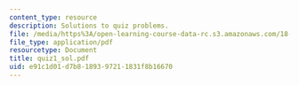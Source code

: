 ```yaml
---
content_type: resource
description: Solutions to quiz problems.
file: /media/https%3A/open-learning-course-data-rc.s3.amazonaws.com/18-435j-quantum-computation-fall-2003/e91c1d01d7b8189397211831f8b16670_quiz1_sol.pdf
file_type: application/pdf
resourcetype: Document
title: quiz1_sol.pdf
uid: e91c1d01-d7b8-1893-9721-1831f8b16670
---
```

